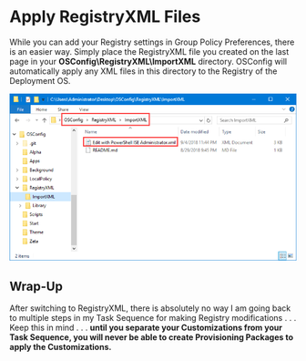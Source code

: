 # Apply RegistryXML Files

While you can add your Registry settings in Group Policy Preferences, there is an easier way.  Simply place the RegistryXML file you created on the last page in your **OSConfig\RegistryXML\ImportXML** directory.  OSConfig will automatically apply any XML files in this directory to the Registry of the Deployment OS.

![](../../../.gitbook/assets/2018-09-05_1-54-27.png)

## Wrap-Up

After switching to RegistryXML, there is absolutely no way I am going back to multiple steps in my Task Sequence for making Registry modifications . . . Keep this in mind . . . **until you separate your Customizations from your Task Sequence, you will never be able to create Provisioning Packages to apply the Customizations.**

